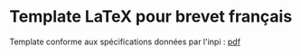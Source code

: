 # Template LaTeX pour brevet français

Template conforme aux spécifications données par l'inpi : [pdf](https://www.inpi.fr/sites/default/files/formulaire_brevet.pdf)


